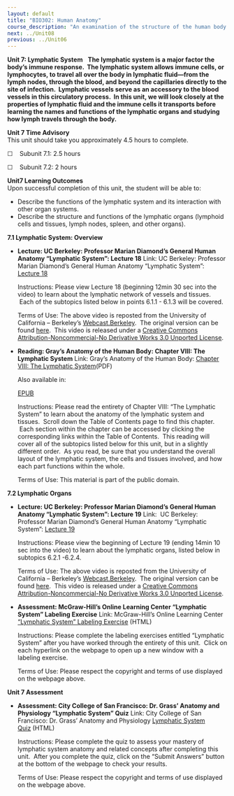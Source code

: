 ```yaml
---
layout: default
title: "BIO302: Human Anatomy"
course_description: "An examination of the structure of the human body at the cellular, tissue, organ, and organ system levels. Topics include: the integumentary, skeletal, muscular, nervous, cardiovascular, lymphatic, respiratory, digestive, urinary, endocrine, and reproductive systems."
next: ../Unit08
previous: ../Unit06
---
```

**Unit 7: Lymphatic System** <span id="7"></span> 
**The lymphatic system is a major factor the body’s immune response.
 The lymphatic system allows immune cells, or lymphocytes, to travel all
over the body in lymphatic fluid—from the lymph nodes, through the
blood, and beyond the capillaries directly to the site of infection.
 Lymphatic vessels serve as an accessory to the blood vessels in this
circulatory process.  In this unit, we will look closely at the
properties of lymphatic fluid and the immune cells it transports before
learning the names and functions of the lymphatic organs and studying
how lymph travels through the body.**

**Unit 7 Time Advisory**  
This unit should take you approximately 4.5 hours to complete.

☐    Subunit 7.1: 2.5 hours  
  
 ☐    Subunit 7.2: 2 hours

**Unit7 Learning Outcomes**  
Upon successful completion of this unit, the student will be able to:  
-   Describe the functions of the lymphatic system and its interaction
    with other organ systems.
-   Describe the structure and functions of the lymphatic organs
    (lymphoid cells and tissues, lymph nodes, spleen, and other organs).

**7.1 Lymphatic System: Overview** <span id="7.1"></span> 
-   **Lecture: UC Berkeley: Professor Marian Diamond’s General Human
    Anatomy “Lymphatic System”: Lecture 18**
    Link: UC Berkeley: Professor Marian Diamond’s General Human Anatomy
    “Lymphatic System”: [Lecture
    18](http://www.youtube.com/watch?v=LyVc2JOZJZI)  
      
     Instructions: Please view Lecture 18 (beginning 12min 30 sec into
    the video) to learn about the lymphatic network of vessels and
    tissues.  Each of the subtopics listed below in points 6.1.1 - 6.1.3
    will be covered.  
      
     Terms of Use: The above video is reposted from the University of
    California – Berkeley’s
    [Webcast.Berkeley](http://webcast.berkeley.edu/).  The original
    version can be
    found [here](http://www.youtube.com/watch?v=2bDMk1ciDm8).  This
    video is released under a [Creative Commons
    Attribution-Noncommercial-No Derivative Works 3.0 Unported
    License](http://creativecommons.org/licenses/by-nc-nd/3.0/).

-   **Reading: Gray’s Anatomy of the Human Body: Chapter VIII: The
    Lymphatic System**
    Link: Gray’s Anatomy of the Human Body: [Chapter VIII: The Lymphatic
    System](http://www.saylor.org/site/wp-content/uploads/2014/06/BIO302-Anatomy_of_the_Human_Body-Chapter-VIII-Lymphatic-System.pdf)(PDF)  
      
     Also available in:   

    [EPUB](http://www.saylor.org/site/wp-content/uploads/2011/08/BIO302-ch8-Bartleby.com_.epub)  
      
     Instructions: Please read the entirety of Chapter VIII: “The
    Lymphatic System” to learn about the anatomy of the lymphatic system
    and tissues.  Scroll down the Table of Contents page to find this
    chapter.  Each section within the chapter can be accessed by
    clicking the corresponding links within the Table of Contents.  This
    reading will cover all of the subtopics listed below for this unit,
    but in a slightly different order.  As you read, be sure that you
    understand the overall layout of the lymphatic system, the cells and
    tissues involved, and how each part functions within the whole.  
      
     Terms of Use: This material is part of the public domain. 

**7.2 Lymphatic Organs** <span id="7.2"></span> 
-   **Lecture: UC Berkeley: Professor Marian Diamond’s General Human
    Anatomy “Lymphatic System”: Lecture 19**
    Link:  UC Berkeley: Professor Marian Diamond’s General Human Anatomy
    “Lymphatic System”: [Lecture
    19](http://www.youtube.com/watch?v=19xDNcrKcD4)  
      
     Instructions: Please view the beginning of Lecture 19 (ending 14min
    10 sec into the video) to learn about the lymphatic organs, listed
    below in subtopics 6.2.1 -6.2.4.  
      
     Terms of Use: The above video is reposted from the University of
    California – Berkeley’s
    [Webcast.Berkeley](http://webcast.berkeley.edu/).  The original
    version can be
    found [here](http://www.youtube.com/watch?v=P0gbdNAXs9E).  This
    video is released under a [Creative Commons
    Attribution-Noncommercial-No Derivative Works 3.0 Unported
    License](http://creativecommons.org/licenses/by-nc-nd/3.0/).

-   **Assessment: McGraw-Hill’s Online Learning Center “Lymphatic
    System” Labeling Exercise**
    Link: McGraw-Hill’s Online Learning Center [“Lymphatic System”
    Labeling
    Exercise](http://highered.mcgraw-hill.com/sites/0072351136/student_view0/chapter22/labeling_exercises.html) (HTML)  
      
     Instructions: Please complete the labeling exercises entitled
    “Lymphatic System” after you have worked through the entirety of
    this unit.  Click on each hyperlink on the webpage to open up a new
    window with a labeling exercise.  
      
     Terms of Use: Please respect the copyright and terms of use
    displayed on the webpage above.

**Unit 7 Assessment** <span id="7.3"></span> 
-   **Assessment: City College of San Francisco: Dr. Grass’ Anatomy and
    Physiology “Lymphatic System” Quiz**
    Link: City College of San Francisco: Dr. Grass’ Anatomy and
    Physiology [Lymphatic System
    Quiz](http://www.lrn.org/Content/Quizzes/Qlymphatic.html) (HTML)  
      
     Instructions: Please complete the quiz to assess your mastery of
    lymphatic system anatomy and related concepts after completing this
    unit.  After you complete the quiz, click on the “Submit Answers”
    button at the bottom of the webpage to check your results.  
      
     Terms of Use: Please respect the copyright and terms of use
    displayed on the webpage above.


